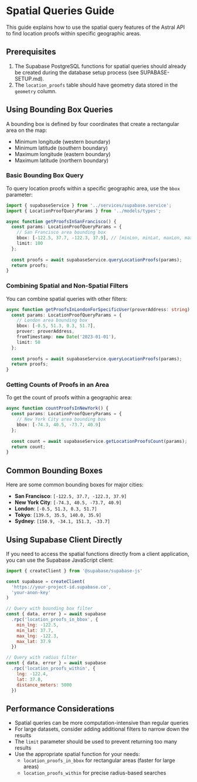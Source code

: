# Spatial Queries Guide

This guide explains how to use the spatial query features of the Astral API to find location proofs within specific geographic areas.

## Prerequisites

1. The Supabase PostgreSQL functions for spatial queries should already be created during the database setup process (see SUPABASE-SETUP.md).
2. The `location_proofs` table should have geometry data stored in the `geometry` column.

## Using Bounding Box Queries

A bounding box is defined by four coordinates that create a rectangular area on the map:
- Minimum longitude (western boundary)
- Minimum latitude (southern boundary)
- Maximum longitude (eastern boundary)
- Maximum latitude (northern boundary)

### Basic Bounding Box Query

To query location proofs within a specific geographic area, use the `bbox` parameter:

```typescript
import { supabaseService } from '../services/supabase.service';
import { LocationProofQueryParams } from '../models/types';

async function getProofsInSanFrancisco() {
  const params: LocationProofQueryParams = {
    // San Francisco area bounding box
    bbox: [-122.5, 37.7, -122.3, 37.9], // [minLon, minLat, maxLon, maxLat]
    limit: 100
  };
  
  const proofs = await supabaseService.queryLocationProofs(params);
  return proofs;
}
```

### Combining Spatial and Non-Spatial Filters

You can combine spatial queries with other filters:

```typescript
async function getProofsInLondonForSpecificUser(proverAddress: string) {
  const params: LocationProofQueryParams = {
    // London area bounding box
    bbox: [-0.5, 51.3, 0.3, 51.7],
    prover: proverAddress,
    fromTimestamp: new Date('2023-01-01'),
    limit: 50
  };
  
  const proofs = await supabaseService.queryLocationProofs(params);
  return proofs;
}
```

### Getting Counts of Proofs in an Area

To get the count of proofs within a geographic area:

```typescript
async function countProofsInNewYork() {
  const params: LocationProofQueryParams = {
    // New York City area bounding box
    bbox: [-74.3, 40.5, -73.7, 40.9]
  };
  
  const count = await supabaseService.getLocationProofsCount(params);
  return count;
}
```

## Common Bounding Boxes

Here are some common bounding boxes for major cities:

- **San Francisco**: `[-122.5, 37.7, -122.3, 37.9]`
- **New York City**: `[-74.3, 40.5, -73.7, 40.9]`
- **London**: `[-0.5, 51.3, 0.3, 51.7]`
- **Tokyo**: `[139.5, 35.5, 140.0, 35.9]`
- **Sydney**: `[150.9, -34.1, 151.3, -33.7]`

## Using Supabase Client Directly

If you need to access the spatial functions directly from a client application, you can use the Supabase JavaScript client:

```javascript
import { createClient } from '@supabase/supabase-js'

const supabase = createClient(
  'https://your-project-id.supabase.co',
  'your-anon-key'
)

// Query with bounding box filter
const { data, error } = await supabase
  .rpc('location_proofs_in_bbox', { 
    min_lng: -122.5, 
    min_lat: 37.7, 
    max_lng: -122.3, 
    max_lat: 37.9
  })

// Query with radius filter
const { data, error } = await supabase
  .rpc('location_proofs_within', { 
    lng: -122.4, 
    lat: 37.8, 
    distance_meters: 5000
  })
```

## Performance Considerations

- Spatial queries can be more computation-intensive than regular queries
- For large datasets, consider adding additional filters to narrow down the results
- The `limit` parameter should be used to prevent returning too many results
- Use the appropriate spatial function for your needs:
  - `location_proofs_in_bbox` for rectangular areas (faster for large areas)
  - `location_proofs_within` for precise radius-based searches